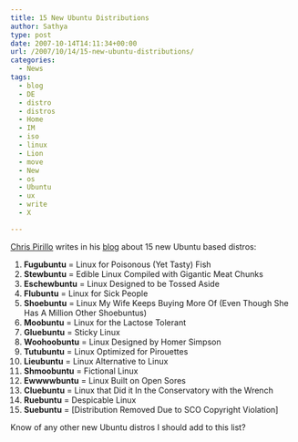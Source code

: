```yaml
---
title: 15 New Ubuntu Distributions
author: Sathya
type: post
date: 2007-10-14T14:11:34+00:00
url: /2007/10/14/15-new-ubuntu-distributions/
categories:
  - News
tags:
  - blog
  - DE
  - distro
  - distros
  - Home
  - IM
  - iso
  - linux
  - Lion
  - move
  - New
  - os
  - Ubuntu
  - ux
  - write
  - X

---
```

[Chris Pirillo][1] writes in his [blog][2] about 15 new Ubuntu based distros:

  1. **Fugubuntu** = Linux for Poisonous (Yet Tasty) Fish
  2. **Stewbuntu** = Edible Linux Compiled with Gigantic Meat Chunks
  3. **Eschewbuntu** = Linux Designed to be Tossed Aside
  4. **Flubuntu** = Linux for Sick People
  5. **Shoebuntu** = Linux My Wife Keeps Buying More Of (Even Though She Has A Million Other Shoebuntus)
  6. **Moobuntu** = Linux for the Lactose Tolerant
  7. **Gluebuntu** = Sticky Linux
  8. **Woohoobuntu** = Linux Designed by Homer Simpson
  9. **Tutubuntu** = Linux Optimized for Pirouettes
 10. **Lieubuntu** = Linux Alternative to Linux
 11. **Shmoobuntu** = Fictional Linux
 12. **Ewwwwbuntu** = Linux Built on Open Sores
 13. **Cluebuntu** = Linux that Did it In the Conservatory with the Wrench
 14. **Ruebuntu** = Despicable Linux
 15. **Suebuntu** = [Distribution Removed Due to SCO Copyright Violation]

Know of any other new Ubuntu distros I should add to this list?

 [1]: https://chris.pirillo.com/
 [2]: https://chris.pirillo.com/2007/10/13/15-new-ubuntu-distributions/
